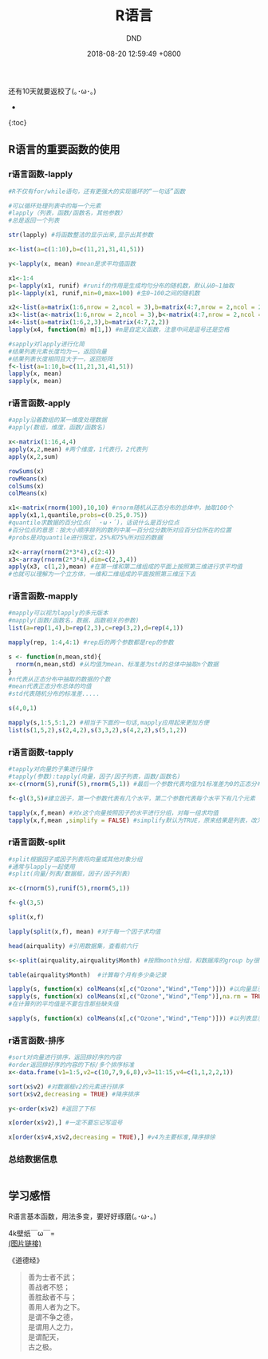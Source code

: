 ﻿---
layout: post
title:  "R语言"
date:   2018-08-20 12:59:49 +0800
categories: R-program-language
tags: R-program-language
img: http://or4d8nhvk.bkt.clouddn.com/18-8-20/81492620.jpg
author: DND
---

还有10天就要返校了(｡･ω･｡)

* 
{:toc}

## R语言的重要函数的使用
### r语言函数-lapply
```r
#R不仅有for/while语句，还有更强大的实现循环的“一句话”函数

#可以循环处理列表中的每一个元素
#lapply（列表，函数/函数名，其他参数）
#总是返回一个列表

str(lapply) #将函数整洁的显示出来,显示出其参数

x<-list(a=c(1:10),b=c(11,21,31,41,51))

y<-lapply(x, mean) #mean是求平均值函数

x1<-1:4
p<-lapply(x1, runif) #runif的作用是生成均匀分布的随机数，默认从0~1抽取
p1<-lapply(x1, runif,min=0,max=100) #生0~100之间的随机数

x2<-list(a=matrix(1:6,nrow = 2,ncol = 3),b=matrix(4:7,nrow = 2,ncol = 2))
x3<-list(a<-matrix(1:6,nrow = 2,ncol = 3),b<-matrix(4:7,nrow = 2,ncol = 2))
x4<-list(a=matrix(1:6,2,3),b=matrix(4:7,2,2))
lapply(x4, function(m) m[1,]) #m是自定义函数，注意中间是逗号还是空格

#sapply对lapply进行化简
#结果列表元素长度均为一，返回向量
#结果列表长度相同且大于一，返回矩阵
f<-list(a=1:10,b=c(11,21,31,41,51))
lapply(x, mean)
sapply(x, mean)
```
### r语言函数-apply
```r
#apply沿着数组的某一维度处理数据
#apply(数组，维度，函数/函数名)

x<-matrix(1:16,4,4)
apply(x,2,mean) #两个维度，1代表行，2代表列
apply(x,2,sum)

rowSums(x)
rowMeans(x)
colSums(x)
colMeans(x)

x1<-matrix(rnorm(100),10,10) #rnorm随机从正态分布的总体中，抽取100个
apply(x1,1,quantile,probs=c(0.25,0.75)) 
#quantile求数据的百分位点(｀・ω・´)，话说什么是百分位点
#百分位点的意思：按大小顺序排列的数列中某一百分位分数所对应百分位所在的位置
#probs是对quantile进行限定，25%和75%所对应的数据

x2<-array(rnorm(2*3*4),c(2:4))
x3<-array(rnorm(2*3*4),dim=c(2,3,4))
apply(x3, c(1,2),mean) #在第一维和第二维组成的平面上按照第三维进行求平均值
#也就可以理解为一个立方体，一维和二维组成的平面按照第三维压下去
```


### r语言函数-mapply
```r
#mapply可以视为lapply的多元版本
#mapply(函数/函数名，数据，函数相关的参数)
list(a=rep(1,4),b=rep(2,3),c=rep(3,2),d=rep(4,1))

mapply(rep, 1:4,4:1) #rep后的两个参数都是rep的参数

s <- function(n,mean,std){
  rnorm(n,mean,std) #从均值为mean、标准差为std的总体中抽取n个数据
}
#n代表从正态分布中抽取的数据的个数
#mean代表正态分布总体的均值
#std代表随机分布的标准差.....

s(4,0,1)

mapply(s,1:5,5:1,2) #相当于下面的一句话,mapply应用起来更加方便
list(s(1,5,2),s(2,4,2),s(3,3,2),s(4,2,2),s(5,1,2))

```


### r语言函数-tapply
```r
#tapply对向量的子集进行操作
#tapply(参数):tapply(向量，因子/因子列表，函数/函数名)
x<-c(rnorm(5),runif(5),rnorm(5,1)) #最后一个参数代表均值为1标准差为0的正态分布

f<-gl(3,5)#建立因子，第一个参数代表有几个水平，第二个参数代表每个水平下有几个元素

tapply(x,f,mean) #对x这个向量按照因子的水平进行分组，对每一组求均值
tapply(x,f,mean ,simplify = FALSE) #simplify默认为TRUE，原来结果是列表，改为FALSE后，变为了一个向量

```



### r语言函数-split
```r
#split根据因子或因子列表将向量或其他对象分组
#通常与lapply一起使用
#split(向量/列表/数据框，因子/因子列表)

x<-c(rnorm(5),runif(5),rnorm(5,1))

f<-gl(3,5)

split(x,f)

lapply(split(x,f), mean) #对于每一个因子求均值

head(airquality) #引用数据集，查看前六行

s<-split(airquality,airquality$Month) #按照month分组，和数据库的group by很像

table(airquality$Month)  #计算每个月有多少条记录

lapply(s, function(x) colMeans(x[,c("Ozone","Wind","Temp")])) #以向量显示结果
sapply(s, function(x) colMeans(x[,c("Ozone","Wind","Temp")],na.rm = TRUE))
#在计算列的平均值是不要包含那些缺失值

sapply(s, function(x) colMeans(x[,c("Ozone","Wind","Temp")])) #以列表显示结果
```

### r语言函数-排序
```r
#sort对向量进行排序，返回排好序的内容
#order返回排好序的内容的下标/多个排序标准
x<-data.frame(v1=1:5,v2=c(10,7,9,6,8),v3=11:15,v4=c(1,1,2,2,1))

sort(x$v2) #对数据框v2的元素进行排序
sort(x$v2,decreasing = TRUE) #降序排序

y<-order(x$v2) #返回了下标

x[order(x$v2),] #一定不要忘记写逗号

x[order(x$v4,x$v2,decreasing = TRUE),] #v4为主要标准,降序排徐
```

### 总结数据信息
```r

```

## 学习感悟
R语言基本函数，用法多变，要好好琢磨(｡･ω･｡)

4k壁纸￣ω￣=  
[(图片链接)](http://or4d8nhvk.bkt.clouddn.com/18-8-20/57117624.jpg)

《道德经》
> 善为士者不武；  
善战者不怒；  
善胜敌者不与；  
善用人者为之下。  
是谓不争之德，  
是谓用人之力，  
是谓配天，  
古之极。  
